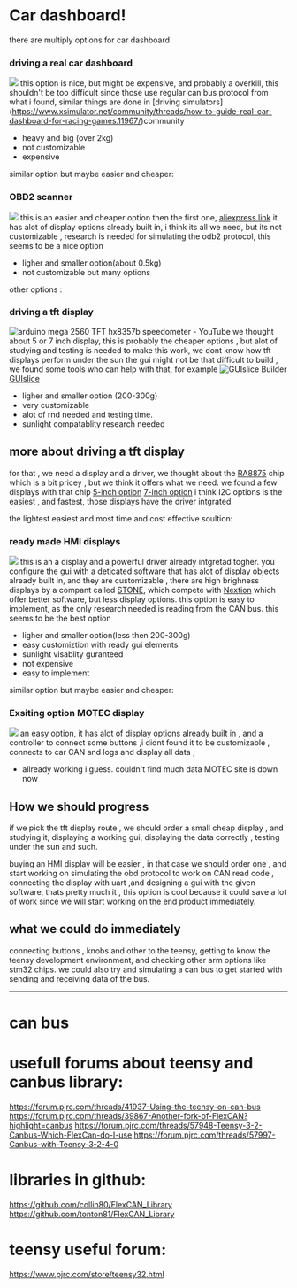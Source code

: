
# Car dashboard!

there are multiply options for car dashboard
### driving a real car dashboard
![](https://www.xsimulator.net/community/attachments/jaguar_cluster-jpg.76941/)
this option is nice, but might be expensive, and probably a overkill, this shouldn't be too difficult since those use regular can bus protocol from what i found, similar things are done in [driving simulators] (https://www.xsimulator.net/community/threads/how-to-guide-real-car-dashboard-for-racing-games.11967/)community 
* heavy and big (over 2kg)
* not customizable 
* expensive

similar option but maybe easier and cheaper:
### OBD2 scanner 
![](https://ae01.alicdn.com/kf/H44cf1ed9e3e24a868e45976d90e50d0a9/EANOP-L200-Car-HUD-OBD2-GPS-Smart-Head-Up-Display-Speed-Monitoring-9-Interface-Digital-Gauge.jpg_Q90.jpg_.webp)
this is an easier and cheaper option then the first one, 
[aliexpress link](https://www.aliexpress.com/wholesale?catId=0&initiative_id=SB_20201112072944&SearchText=obd2+gauge)
it has alot of display options already built in, i think its all we need, but its not customizable , 
research is needed for simulating the odb2 protocol,
this seems to be a nice option
* ligher and smaller option(about 0.5kg)
* not customizable but many options

other options :
### driving  a tft display 
![arduino mega 2560 TFT hx8357b speedometer - YouTube](https://i.ytimg.com/vi/19ozOo7J1Dk/maxresdefault.jpg)
we thought about 5 or 7 inch display, this is probably the cheaper options , but alot of studying and testing is needed to make this work,
we dont know how tft displays perform under the sun
the gui might not be that difficult to build , we found some tools who can help with that, for example
![GUIslice Builder](https://user-images.githubusercontent.com/8510097/90728338-9a8be100-e279-11ea-969e-cbd8bb0ac6c6.png)
[GUIslice](https://github.com/ImpulseAdventure/GUIslice)
* ligher and smaller option (200-300g)
* very customizable
* alot of rnd needed and testing time.
* sunlight compatablity research needed

## more about driving a tft display

for that , we need a display and a driver, we thought about the [RA8875](https://cdn-shop.adafruit.com/datasheets/RA8875_DS_V12_Eng.pdf) chip which is a bit pricey , but we think it offers what we need.
we found a few displays with that chip
[5-inch option](https://www.buydisplay.com/tft-5-inch-lcd-display-module-controller-board-serial-i2c-ra8875)
[7-inch option](https://www.buydisplay.com/7-inch-lcd-module-capacitive-touch-screen-panel-i2c-spi-serial)
i think I2C options is the easiest , and fastest, those displays have the driver intgrated 

the lightest easiest and most time and cost effective soultion:
### ready made HMI displays 
![](https://i.pinimg.com/originals/50/66/31/5066319f1dd380259ce0cdaed3c07a7d.jpg)
this is an a display and a powerful driver already intgretad togher.
you configure the gui with a deticated software that has alot of display objects already built in, and they are customizable ,
there are high brighness displays by a compant called [STONE](https://www.stoneitech.com/), which compete with [Nextion](https://nextion.tech/) which offer better software, but less display options.
this option is easy to implement, as the only research needed is reading from the CAN bus.
this seems to be the best option
* ligher and smaller option(less then 200-300g)
* easy customiztion with ready gui elements
* sunlight visablity guranteed 
* not expensive
* easy to implement


similar option but maybe easier and cheaper:
### Exsiting option MOTEC display
![](https://cdn3.volusion.com/gmydp.qtndl/v/vspfiles/photos/M-D153-2.jpg)
an easy option, it has alot of display options already built in , and a controller to connect some buttons ,i didnt found it to be customizable , 
connects to car CAN and logs and display all data ,
* allready working i guess.
couldn't find much data MOTEC site is down now

## How we should progress 

if we pick the tft display route , we should order a small cheap display , and studying it, displaying a working gui, displaying the data correctly , testing under the sun and such.

buying an HMI display will be easier , in that case we should order one , and start working on simulating the obd protocol to work on CAN read code , connecting the display with uart ,and designing a gui with the given software, thats pretty much it  , this option is cool because it could save a lot of work since we will start working on the end product immediately.

## what we could do immediately
connecting buttons , knobs and other to the teensy, getting to know the teensy development environment, and checking other arm options like stm32 chips.
we could also try and simulating a can bus to get started with sending and receiving data of the bus.
 - - - -
# can bus
# usefull forums about teensy and canbus library:
https://forum.pjrc.com/threads/41937-Using-the-teensy-on-can-bus
https://forum.pjrc.com/threads/39867-Another-fork-of-FlexCAN?highlight=canbus
https://forum.pjrc.com/threads/57948-Teensy-3-2-Canbus-Which-FlexCan-do-I-use
https://forum.pjrc.com/threads/57997-Canbus-with-Teensy-3-2-4-0
# libraries in github:
https://github.com/collin80/FlexCAN_Library
https://github.com/tonton81/FlexCAN_Library
# teensy useful forum:
https://www.pjrc.com/store/teensy32.html
